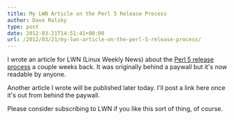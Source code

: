 ```yaml
---
title: My LWN Article on the Perl 5 Release Process
author: Dave Rolsky
type: post
date: 2012-03-21T14:51:41+00:00
url: /2012/03/21/my-lwn-article-on-the-perl-5-release-process/
---
```


I wrote an article for LWN (Linux Weekly News) about the [Perl 5 release process][1] a couple weeks
back. It was originally behind a paywall but it's now readable by anyone.

Another article I wrote will be published later today. I'll post a link here once it's out from
behind the paywall.

Please consider subscribing to LWN if you like this sort of thing, of course.

[1]: http://lwn.net/Articles/485569/

